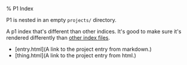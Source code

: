 % P1 Index

P1 is nested in an empty `projects/` directory.

A p1 index that's different than other indices. It's good to make sure it's rendered differently than [other index files](/../../index.html).

* [entry.html](A link to the project entry from markdown.)
* [thing.html](A link to the project entry from html.)
